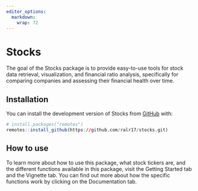 ```yaml
---
editor_options: 
  markdown: 
    wrap: 72
---
```


# Stocks

The goal of the Stocks package is to provide easy-to-use tools for stock
data retrieval, visualization, and financial ratio analysis,
specifically for comparing companies and assessing their financial
health over time.

## Installation

You can install the development version of Stocks from
[GitHub](https://github.com/ralr17/stocks.git) with:

``` r
# install.packages("remotes")
remotes::install_github(https://github.com/ralr17/stocks.git)
```

## How to use

To learn more about how to use this package, what stock tickers are, and
the different functions available in this package, visit the Getting Started tab and the Vignette tab. You can find out more about
how the specific functions work by clicking on the Documentation tab. 
